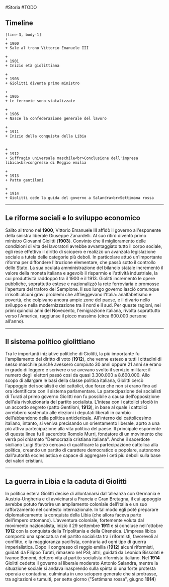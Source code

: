 #Storia #TODO

## Timeline
```timeline
[line-3, body-1]
+ 
+ 1900
+ Sale al trono Vittorio Emanuele III

+
+ 1901
+ Inizio età giolittiana

+ 
+ 1903
+ Giolitti diventa primo ministro

+
+ 1905
+ Le ferrovie sono statalizzate

+
+ 1906 
+ Nasce la confederazione generale del lavoro

+
+ 1911
+ Inizio della conquista della Libia


+
+ 1912
+ Suffragio universale maschile<br>Conclusione dell'impresa libica<br>congresso di Reggio emilia

+
+ 1913
+ Patto gentiloni

+
+ 1914
+ Giolitti cede la guida del governo a Salandra<br>Settimana rossa
```

---
## Le riforme sociali e lo sviluppo economico

Salito al trono nel **1900**, Vittorio Emanuele III affidò il governo all'esponente della sinistra liberale Giuseppe Zanardelli. Al suo ritirò diventò primo ministro Giovanni Giolitti (**1903**). Convinto che il miglioramento delle condizioni di vita dei lavoratori avrebbe avvantaggiato tutto il corpo sociale, egli rese effettivo il diritto di sciopero e realizzò un avanzata legislazione sociale a tutela delle categorie più deboli. In particolare attuò un'importante riforma per diffondere l'itruzione elementare, che passò sotto il controllo dello Stato. La sua oculata amministrazione del bilancio statale incrementò il valore della moneta italiana e agevolò il risparmio e l'attività industriale, la cui produttività raddoppò tra il 1900 e il 1913. Giolitti incrementò le opere pubbliche, soprattutto estese e nazionalizzò la rete ferroviaria e promosse l'apertura del traforo del Sempione. Il suo lungo governo lasciò comunque irrisolti alcuni gravi problemi che afflieggevano l'Italia: analfabetismo e povertà, che colpivano ancora ampie zone del paese, e il divario nello sviluppo e nella modernizzazione tra il nord e il sud. Per queste ragioni, nei primi quindici anni del Novecento, l'emigrazione italiana, rivolta soprattutto verso l'America, raggiunse il picco massimo (circa 600.000 persone all'anno).

---

## Il sistema politico giolittiano

Tra le importanti iniziative politiche di Giolitti, la più importante fu l'ampliamento del diritto di voto (**1912**), che venne esteso a tutti i cittadini di sesso maschile purchè avessero compiuto 30 anni oppure 21 anni se erano in grado di leggere e scrivere o se avevano svolto il servizio militare: il numero degli elettori passò cosi da quasi 3.300.000 a 8.600.000.
Allo scopo di allargare le basi della classe politica italiana, Giolitti cercò l'appoggio dei socialisti e dei cattolici, due forze che non si erano fino ad ora identificate con il sistema parlamentare. La partecipazione dei socialisti di Turati al primo governo Giolitti non fu possibile a causa dell'opposizione dell'ala rivoluzionaria del partito socialista. L'intesa con i cattolici sfociò in un accordo segreto (patto Gentiloni, **1913**), in base al quale i cattolici avrebbero sostenuto alle elezioni i deputati liberali in cambio dell'abbandono della politica anticlericale. All'interno del cattolicesimo italiano, intanto, si veniva precisando un orientamento liberale, aprto a una più attiva partecipazione alla vita politica del paese.
Il principale esponente di questa linea fu il sacerdote Romolo Murri, fondatore di un movimento che verrà poi chiamato "Democrazia cristiana italiana". Anche il sacerdote siciliano Luigi Sturzo cercava di qualificare la partecipazione cattolica alla politica, creando un partito di carattere democratico e popolare, autonomo dall'autorità ecclesiastica e capace di aggregare i ceti più deboli sulla base dei valori cristiani.

---

## La guerra in Libia e la caduta di Giolitti

In politica estera Giolitti decise di allontanarsi dall'alleanza con Germania e Austria-Ungheria e di avvicinarsi a Francia e Gran Bretagna, il cui appoggio avrebbe potuto favorire un ampliamento coloniale dell'Italia e un suo rafforzamento nel contesto internazionale. In tal modo egli poté preparare diplomaticamente la conquista della Libia (che allora faceva parte dell'impero ottomano). L'avventura coloniale, fortemente voluta dal movimento nazionalista, iniziò il 29 settembre **1911** e si concluse nell'ottobre **1912** con la conquista della Tripolitania e della Cireneica.
L'impresa libica comportò una spaccatura nel partito socialista tra i riformisti, favorevoli al conflitto, e la maggioranza pacifista, contraria ad ogni tipo di guerra imperialistica. Dopo il congresso di reggio emilia (**1912**) alcuni riformisti, guidati da Filippo Turati, rimasero nel PSI; altri, guidati da Leonida Bissolati e Ivanoe Bonomi, dettero vita al partito socialista riformista italiano.
Nel **1914** Giolitti cedette il governo al liberale moderato Antonio Salandra, mentre la situazione sociale si andava inasprendo sulla spinta di una forte protesta operaia e contadina, culminata in uno sciopero generale che si protrasse, tra agitazioni e tumulti, per sette giorno ("Settimana rossa", giugno **1914**)